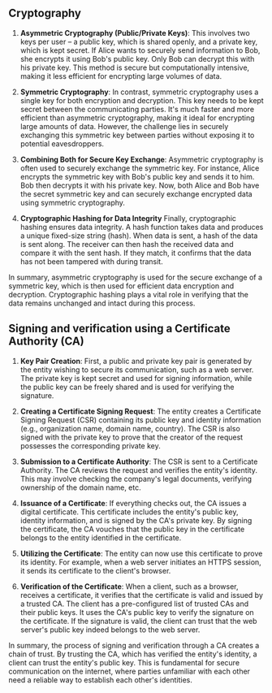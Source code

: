 ## Cryptography

1. **Asymmetric Cryptography (Public/Private Keys)**: This involves two keys per user – a public key, which is shared openly, and a private key, which is kept secret. If Alice wants to securely send information to Bob, she encrypts it using Bob's public key. Only Bob can decrypt this with his private key. This method is secure but computationally intensive, making it less efficient for encrypting large volumes of data.

2. **Symmetric Cryptography**: In contrast, symmetric cryptography uses a single key for both encryption and decryption. This key needs to be kept secret between the communicating parties. It's much faster and more efficient than asymmetric cryptography, making it ideal for encrypting large amounts of data. However, the challenge lies in securely exchanging this symmetric key between parties without exposing it to potential eavesdroppers.

3. **Combining Both for Secure Key Exchange**: Asymmetric cryptography is often used to securely exchange the symmetric key. For instance, Alice encrypts the symmetric key with Bob's public key and sends it to him. Bob then decrypts it with his private key. Now, both Alice and Bob have the secret symmetric key and can securely exchange encrypted data using symmetric cryptography.

4. **Cryptographic Hashing for Data Integrity**
Finally, cryptographic hashing ensures data integrity. A hash function takes data and produces a unique fixed-size string (hash). When data is sent, a hash of the data is sent along. The receiver can then hash the received data and compare it with the sent hash. If they match, it confirms that the data has not been tampered with during transit.

In summary, asymmetric cryptography is used for the secure exchange of a symmetric key, which is then used for efficient data encryption and decryption. Cryptographic hashing plays a vital role in verifying that the data remains unchanged and intact during this process.

## Signing and verification using a Certificate Authority (CA)

1. **Key Pair Creation**: First, a public and private key pair is generated by the entity wishing to secure its communication, such as a web server. The private key is kept secret and used for signing information, while the public key can be freely shared and is used for verifying the signature.

2. **Creating a Certificate Signing Request**:
The entity creates a Certificate Signing Request (CSR) containing its public key and identity information (e.g., organization name, domain name, country). The CSR is also signed with the private key to prove that the creator of the request possesses the corresponding private key.

3. **Submission to a Certificate Authority**:
The CSR is sent to a Certificate Authority. The CA reviews the request and verifies the entity's identity. This may involve checking the company's legal documents, verifying ownership of the domain name, etc.

4. **Issuance of a Certificate**:
If everything checks out, the CA issues a digital certificate. This certificate includes the entity's public key, identity information, and is signed by the CA's private key. By signing the certificate, the CA vouches that the public key in the certificate belongs to the entity identified in the certificate.

5. **Utilizing the Certificate**:
The entity can now use this certificate to prove its identity. For example, when a web server initiates an HTTPS session, it sends its certificate to the client's browser.

6. **Verification of the Certificate**:
When a client, such as a browser, receives a certificate, it verifies that the certificate is valid and issued by a trusted CA. The client has a pre-configured list of trusted CAs and their public keys. It uses the CA's public key to verify the signature on the certificate. If the signature is valid, the client can trust that the web server's public key indeed belongs to the web server.


In summary, the process of signing and verification through a CA creates a chain of trust. By trusting the CA, which has verified the entity's identity, a client can trust the entity's public key. This is fundamental for secure communication on the internet, where parties unfamiliar with each other need a reliable way to establish each other's identities.